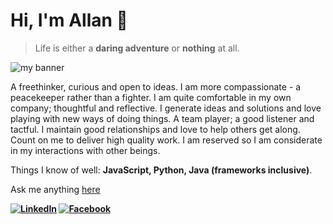 # Hi, I'm Allan 🦁
> Life is either a **daring adventure** or  **nothing** at all.

![my banner](https://res.cloudinary.com/doltfsoo1/image/upload/v1594630833/mines/linkedin_i3dz9l.png)

A freethinker, curious and open to ideas. I am more compassionate - a peacekeeper rather than a fighter. I am quite comfortable in my own company; thoughtful and reflective. I generate ideas and solutions and love playing with new ways of doing things. A team player; a good listener and tactful. I maintain good relationships and love to help others get along. Count on me to deliver high quality work. I am reserved so I am considerate in my interactions with other beings. 

Things I know of well: **JavaScript, Python, Java (frameworks inclusive)**.

Ask me anything [here](https://github.com/yegow/yegow/issues/new)

**<a href="https://www.linkedin.com/in/yego-allan-8b00258b/" target="_blank"><img src="https://img.shields.io/badge/LinkedIn-%230077B5.svg?&style=flat-square&logo=linkedin&logoColor=white" alt="LinkedIn"></a>
<a href="https://www.facebook.com/yego.allan" target="_blank"><img src="https://img.shields.io/badge/Facebook-%231877F2.svg?&style=flat-square&logo=facebook&logoColor=white" alt="Facebook"></a>**
